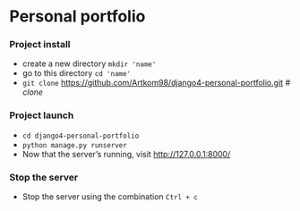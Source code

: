 # Personal portfolio

### Project install
 - create a new directory `mkdir 'name'`
 - go to this directory `cd 'name'`
 - `git clone` https://github.com/Artkom98/django4-personal-portfolio.git *# clone*

### Project launch

- `cd django4-personal-portfolio`
- `python manage.py runserver`
- Now that the server’s running, visit http://127.0.0.1:8000/

### Stop the server

- Stop the server using the combination `Ctrl + c`
